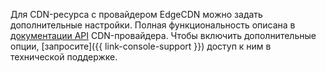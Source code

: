 Для CDN-ресурса с провайдером EdgeCDN можно задать дополнительные настройки. Полная функциональность описана в [документации API](https://apidocs.edgecenter.ru/cdn) CDN-провайдера. Чтобы включить дополнительные опции, [запросите]({{ link-console-support }}) доступ к ним в технической поддержке. 
